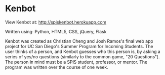 # Kenbot

View Kenbot at: http://spiskenbot.herokuapp.com

Written using: Python, HTML5, CSS, jQuery, Flask

Kenbot was created as Christian Cheng and Josh Ramos's final web app project for UC San Diego's Summer Program for Incoming Students. The user thinks of a person, and Kenbot guesses who this person is, by asking a series of yes/no questions (similarly to the common game, "20 Questions"). The person in mind must be a SPIS student, professor, or mentor. The program was written over the course of one week.
